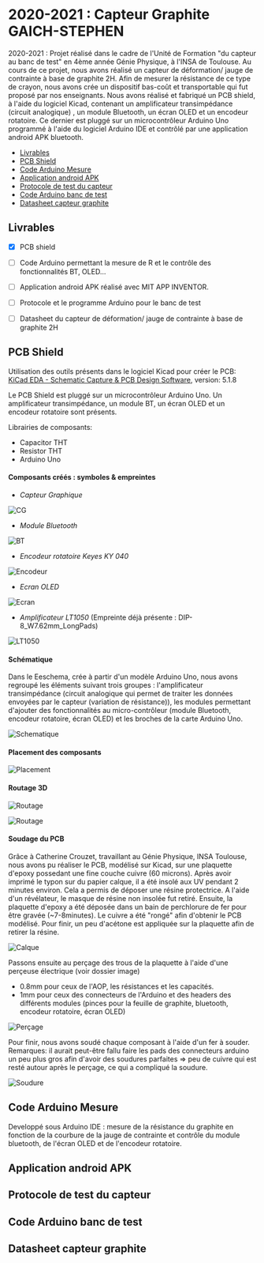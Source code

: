 # 2020-2021 : Capteur Graphite GAICH-STEPHEN 
2020-2021 : Projet réalisé dans le cadre de l'Unité de Formation "du capteur au banc de test" en 4ème année Génie Physique, à l'INSA de Toulouse. Au cours de ce projet, nous avons réalisé un capteur de déformation/ jauge de contrainte à base de graphite 2H. Afin de mesurer la résistance de ce type de crayon, nous avons crée un dispositif bas-coût et transportable qui fut proposé par nos enseignants. Nous avons réalisé et fabriqué un PCB shield, à l'aide du logiciel Kicad, contenant un amplificateur transimpédance (circuit analogique) , un module Bluetooth, un écran OLED et un encodeur rotatoire. Ce dernier est pluggé sur un microcontrôleur Arduino Uno programmé à l'aide du logiciel Arduino IDE et contrôlé par une application android APK bluetooth. 

  - [Livrables](#livrables)
  - [PCB Shield](#pcb-shield)
  - [Code Arduino Mesure](#code-arduino-mesure)
  - [Application android APK](#application-android-apk)
  - [Protocole de test du capteur](#protocole-de-test-du-capteur)
  - [Code Arduino banc de test](#code-arduino-banc-de-test)
  - [Datasheet capteur graphite](#datasheet-capteur-graphite)

## Livrables  

- [x] PCB shield 
- [ ] Code Arduino permettant la mesure de R et le contrôle des fonctionnalités BT, OLED... 
- [ ] Application android APK réalisé avec MIT APP INVENTOR.
- [ ] Protocole et le programme Arduino pour le banc de test
- [ ] Datasheet du capteur de déformation/ jauge de contrainte à base de graphite 2H 


## PCB Shield
Utilisation des outils présents dans le logiciel Kicad pour créer le PCB: 
[KiCad EDA - Schematic Capture & PCB Design Software](https://kicad-pcb.org/), version: 5.1.8 

Le PCB Shield est pluggé sur un microcontrôleur Arduino Uno. Un amplificateur transimpédance, un module BT, un écran OLED et un encodeur rotatoire sont présents. 

Librairies de composants:
* Capacitor THT
* Resistor THT 
* Arduino Uno

#### Composants créés : symboles & empreintes 

- *Capteur Graphique*

![CG](Images/Capteur_Graphite.PNG)

- *Module Bluetooth*

![BT](Images/BT.PNG)

- *Encodeur rotatoire Keyes KY 040*

![Encodeur](Images/Encodeur_Rotatoire.PNG)

- *Ecran OLED*

![Ecran](Images/Ecran_OLED.PNG)

- *Amplificateur LT1050* (Empreinte déjà présente : DIP-8_W7.62mm_LongPads)

![LT1050](Images/LT1050.PNG)


#### Schématique 

Dans le Eeschema, crée à partir d'un modèle Arduino Uno, nous avons regroupé les éléments suivant trois groupes : l'amplificateur transimpédance (circuit analogique qui permet de traiter les données envoyées par le capteur (variation de résistance)), les modules permettant d'ajouter des fonctionnalités au micro-contrôleur (module Bluetooth, encodeur rotatoire, écran OLED) et les broches de la carte Arduino Uno.  

![Schematique](Images/Schématique_all.PNG)

#### Placement des composants 

![Placement](Images/Routage_1.PNG)

#### Routage 3D

![Routage](Images/Routage_3D_1.PNG) 

![Routage](Images/Routage_3D_modules.PNG)

#### Soudage du PCB

Grâce à Catherine Crouzet, travaillant au Génie Physique, INSA Toulouse, nous avons pu réaliser le PCB, modélisé sur Kicad, sur une plaquette d'epoxy possedant une fine couche cuivre (60 microns). Après avoir imprimé le typon sur du papier calque, il a été insolé aux UV pendant 2 minutes environ. Cela a permis de déposer une résine protectrice. A l'aide d'un révélateur, le masque de résine non insolée fut retiré. Ensuite, la plaquette d'epoxy a été déposée dans un bain de perchlorure de fer pour être gravée (~7-8minutes). Le cuivre a été "rongé" afin d'obtenir le PCB modélisé. Pour finir, un peu d'acétone est appliquée sur la plaquette afin de retirer la résine. 

![Calque](Images/Calque.PNG)

Passons ensuite au perçage des trous de la plaquette à l'aide d'une perçeuse électrique (voir dossier image)
- 0.8mm pour ceux de l'AOP, les résistances et les capacités.
- 1mm pour ceux des connecteurs de l'Arduino et des headers des différents modules (pinces pour la feuille de graphite, bluetooth, encodeur rotatoire, écran OLED)

![Perçage](Images/PCB_Perçé.png)

Pour finir, nous avons soudé chaque composant à l'aide d'un fer à souder. 
Remarques: il aurait peut-être fallu faire les pads des connecteurs arduino un peu plus gros afin d'avoir des soudures parfaites => peu de cuivre qui est resté autour après le perçage, ce qui a compliqué la soudure. 

![Soudure](Images/PCB_soudé.png)


## Code Arduino Mesure 
Developpé sous Arduino IDE : mesure de la résistance du graphite en fonction de la courbure de la jauge de contrainte et contrôle du module bluetooth, de l'écran OLED et de l'encodeur rotatoire. 


## Application android APK



## Protocole de test du capteur



## Code Arduino banc de test



## Datasheet capteur graphite
